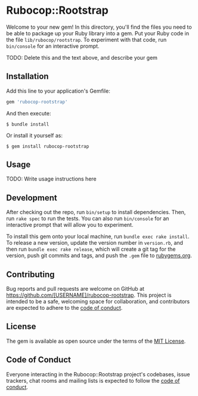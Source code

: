 # Rubocop::Rootstrap

Welcome to your new gem! In this directory, you'll find the files you need to be able to package up your Ruby library into a gem. Put your Ruby code in the file `lib/rubocop/rootstrap`. To experiment with that code, run `bin/console` for an interactive prompt.

TODO: Delete this and the text above, and describe your gem

## Installation

Add this line to your application's Gemfile:

```ruby
gem 'rubocop-rootstrap'
```

And then execute:

    $ bundle install

Or install it yourself as:

    $ gem install rubocop-rootstrap

## Usage

TODO: Write usage instructions here

## Development

After checking out the repo, run `bin/setup` to install dependencies. Then, run `rake spec` to run the tests. You can also run `bin/console` for an interactive prompt that will allow you to experiment.

To install this gem onto your local machine, run `bundle exec rake install`. To release a new version, update the version number in `version.rb`, and then run `bundle exec rake release`, which will create a git tag for the version, push git commits and tags, and push the `.gem` file to [rubygems.org](https://rubygems.org).

## Contributing

Bug reports and pull requests are welcome on GitHub at https://github.com/[USERNAME]/rubocop-rootstrap. This project is intended to be a safe, welcoming space for collaboration, and contributors are expected to adhere to the [code of conduct](https://github.com/[USERNAME]/rubocop-rootstrap/blob/master/CODE_OF_CONDUCT.md).


## License

The gem is available as open source under the terms of the [MIT License](https://opensource.org/licenses/MIT).

## Code of Conduct

Everyone interacting in the Rubocop::Rootstrap project's codebases, issue trackers, chat rooms and mailing lists is expected to follow the [code of conduct](https://github.com/[USERNAME]/rubocop-rootstrap/blob/master/CODE_OF_CONDUCT.md).
